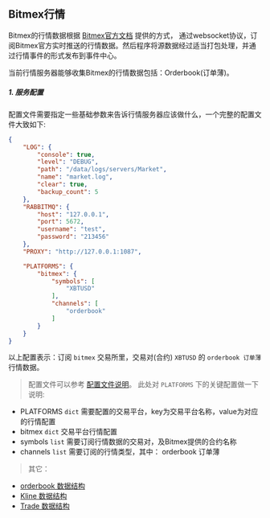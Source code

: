 
## Bitmex行情

Bitmex的行情数据根据 [Bitmex官方文档](https://www.bitmex.com/app/wsAPI) 提供的方式，
通过websocket协议，订阅Bitmex官方实时推送的行情数据。然后程序将源数据经过适当打包处理，并通过行情事件的形式发布到事件中心。

当前行情服务器能够收集Bitmex的行情数据包括：Orderbook(订单薄)。

##### 1. 服务配置

配置文件需要指定一些基础参数来告诉行情服务器应该做什么，一个完整的配置文件大致如下:

```json
{
    "LOG": {
        "console": true,
        "level": "DEBUG",
        "path": "/data/logs/servers/Market",
        "name": "market.log",
        "clear": true,
        "backup_count": 5
    },
    "RABBITMQ": {
        "host": "127.0.0.1",
        "port": 5672,
        "username": "test",
        "password": "213456"
    },
    "PROXY": "http://127.0.0.1:1087",

    "PLATFORMS": {
        "bitmex": {
            "symbols": [
                "XBTUSD"
            ],
            "channels": [
                "orderbook"
            ]
        }
    }
}
```
以上配置表示：订阅 `bitmex` 交易所里，交易对(合约) `XBTUSD` 的 `orderbook 订单薄` 行情数据。

> 配置文件可以参考 [配置文件说明](https://github.com/TheNextQuant/thenextquant/blob/master/docs/configure/README.md)。
> 此处对 `PLATFORMS` 下的关键配置做一下说明:
- PLATFORMS `dict` 需要配置的交易平台，key为交易平台名称，value为对应的行情配置
- bitmex `dict` 交易平台行情配置
- symbols `list` 需要订阅行情数据的交易对，及Bitmex提供的合约名称
- channels `list` 需要订阅的行情类型，其中： orderbook 订单薄


> 其它：
- [orderbook 数据结构](https://github.com/TheNextQuant/thenextquant/blob/master/docs/market.md#21-%E8%AE%A2%E5%8D%95%E8%96%84orderbook)
- [Kline 数据结构](https://github.com/TheNextQuant/thenextquant/blob/master/docs/market.md#22-k%E7%BA%BFkline)
- [Trade 数据结构](https://github.com/TheNextQuant/thenextquant/blob/master/docs/market.md#23-%E6%88%90%E4%BA%A4trade)
